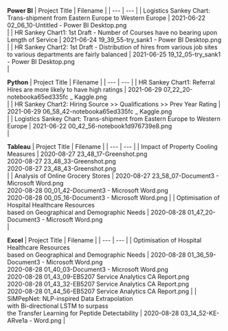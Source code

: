 <b>Power BI</b>
| Project Title | Filename |
| --- | --- |
| Logistics Sankey Chart: Trans-shipment from Eastern Europe to Western Europe | 2021-06-22 02_06_10-Untitled - Power BI Desktop.png<br>  |
| HR Sankey Chart1: 1st Draft - Number of Courses have no bearing upon Length of Service | 2021-06-24 19_39_55-try_sank1 - Power BI Desktop.png<br>  |
| HR Sankey Chart2: 1st Draft - Distribution of hires from various job sites to various departments are fairly balanced | 2021-06-25 19_12_05-try_sank1 - Power BI Desktop.png<br>  |

<b>Python</b>
| Project Title | Filename |
| --- | --- |
| HR Sankey Chart1: Referral Hires are more likely to have high ratings | 2021-06-29 07_22_20-notebooka65ed335fc _ Kaggle.png<br>  |
| HR Sankey Chart2: Hiring Source >> Qualifications >> Prev Year Rating | 2021-06-29 06_58_42-notebooka65ed335fc _ Kaggle.png<br>  |
| Logistics Sankey Chart: Trans-shipment from Eastern Europe to Western Europe | 2021-06-22 00_42_56-notebook1d976739e8.png<br>  |

<b>Tableau</b>
| Project Title | Filename |
| --- | --- |
| Impact of Property Cooling Measures | 2020-08-27 23_48_17-Greenshot.png<br> 2020-08-27 23_48_33-Greenshot.png<br> 2020-08-27 23_48_43-Greenshot.png<br>  |
| Analysis of Online Grocery Stores | 2020-08-27 23_58_07-Document3 - Microsoft Word.png<br> 2020-08-28 00_01_42-Document3 - Microsoft Word.png<br> 2020-08-28 00_05_16-Document3 - Microsoft Word.png |
| Optimisation of Hospital Healthcare Resources<br> based on Geographical and Demographic Needs | 2020-08-28 01_47_20-Document3 - Microsoft Word.png<br>  |

<b>Excel</b>
| Project Title | Filename |
| --- | --- |
| Optimisation of Hospital Healthcare Resources<br> based on Geographical and Demographic Needs | 2020-08-28 01_36_59-Document3 - Microsoft Word.png<br> 2020-08-28 01_40_03-Document3 - Microsoft Word.png<br> 2020-08-28 01_43_09-EB5207 Service Analytics CA Report.png<br> 2020-08-28 01_43_32-EB5207 Service Analytics CA Report.png<br> 2020-08-28 01_44_56-EB5207 Service Analytics CA Report.png |
| SiMPepNet: NLP-inspired Data Extrapolation<br> with Bi-directional LSTM to surpass<br> the Transfer Learning for Peptide Detectability | 2020-08-28 03_14_52-KE-ARve1a - Word.png |
